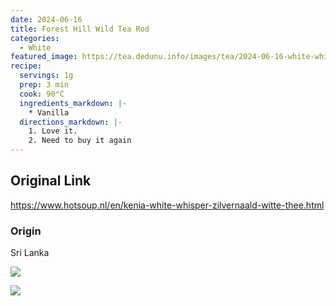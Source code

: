 ```yaml
---
date: 2024-06-16
title: Forest Hill Wild Tea Rod
categories:
  - White
featured_image: https://tea.dedunu.info/images/tea/2024-06-16-white-whisper-1.jpeg
recipe:
  servings: 1g
  prep: 3 min
  cook: 90°C
  ingredients_markdown: |-
    * Vanilla
  directions_markdown: |-
    1. Love it.
    2. Need to buy it again
---
```


## Original Link

<https://www.hotsoup.nl/en/kenia-white-whisper-zilvernaald-witte-thee.html>

### Origin

Sri Lanka

![](https://tea.dedunu.info/images/tea/2024-06-16-white-whisper-2.jpeg)

![](https://tea.dedunu.info/images/tea/2024-06-16-white-whisper-3.jpeg)
